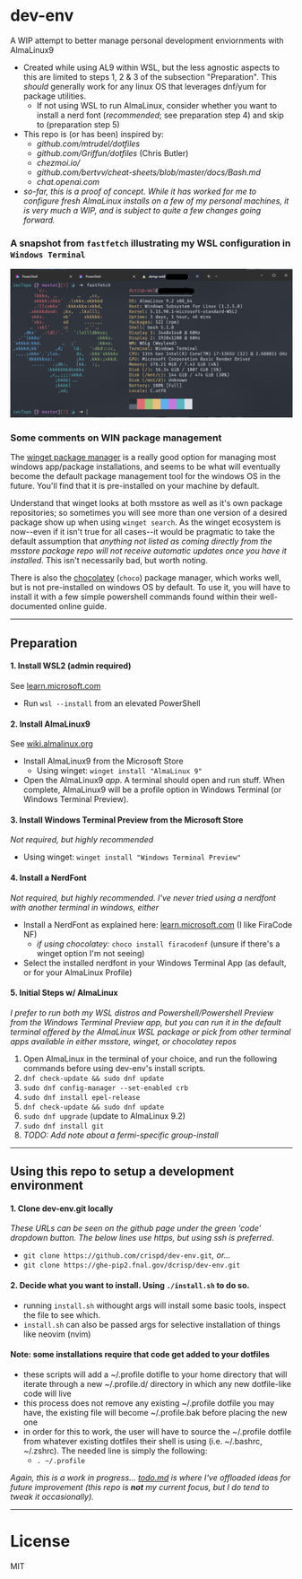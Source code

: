 # dev-env
A WIP attempt to better manage personal development enviornments with AlmaLinux9
- Created while using AL9 within WSL, but the less agnostic aspects to this are limited to steps 1, 2 & 3 of the subsection "Preparation". This *should* generally work for any linux OS that leverages dnf/yum for package utilities.
    - If not using WSL to run AlmaLinux, consider whether you want to install a nerd font (*recommended*; see preparation step 4) and skip to (preparation step 5)
- This repo is (or has been) inspired by:
    - *github.com/mtrudel/dotfiles*
    - *github.com/Griffun/dotfiles* (Chris Butler)
    - *chezmoi.io/*
    - *github.com/bertvv/cheat-sheets/blob/master/docs/Bash.md*
    - *chat.openai.com*
- *so-far, this is a proof of concept. While it has worked for me to configure fresh AlmaLinux installs on a few of my personal machines, it is very much a WIP, and is subject to quite a few changes going forward.*

### A snapshot from `fastfetch` illustrating my WSL configuration in `Windows Terminal`
![fastfetch](assets/almalinux-wsl-fastfetch.png)

### Some comments on WIN package management
The [winget package manager](https://learn.microsoft.com/en-us/windows/package-manager/winget/) is a really good option for managing most windows app/package installations, and seems to be what will eventually become the default package management tool for the windows OS in the future. You'll find that it is pre-installed on your machine by default.

Understand that winget looks at both msstore as well as it's own package repositories; so sometimes you will see more than one version of a desired package show up when using `winget search`. As the winget ecosystem is now--even if it isn't true for all cases--it would be pragmatic to take the default assumption that *anything not listed as coming directly from the msstore package repo will not receive automatic updates once you have it installed*. This isn't necessarily bad, but worth noting.

There is also the [chocolatey](https://community.chocolatey.org/) (`choco`) package manager, which works well, but is not pre-installed on windows OS by default. To use it, you will have to install it with a few simple powershell commands found within their well-documented online guide.

___
## Preparation
#### 1. Install WSL2 (admin required)
See [learn.microsoft.com](https://learn.microsoft.com/en-us/windows/wsl/install)
- Run ```wsl --install``` from an elevated PowerShell
#### 2. Install AlmaLinux9
See [wiki.almalinux.org](https://wiki.almalinux.org/documentation/wsl.html#about-wsl)
- Install AlmaLinux9 from the Microsoft Store
    - Using winget: `winget install "AlmaLinux 9"`
- Open the AlmaLinux9 _app_. A terminal should open and run stuff. When complete, AlmaLinux9 will be a profile option in Windows Terminal (or Windows Terminal Preview).
#### 3. Install Windows Terminal Preview from the Microsoft Store
*Not required, but highly recommended*
- Using winget: `winget install "Windows Terminal Preview"`
#### 4. Install a NerdFont
*Not required, but highly recommended. I've never tried using a nerdfont with another terminal in windows, either*
- Install a NerdFont as explained here: [learn.microsoft.com](https://learn.microsoft.com/en-us/windows/terminal/tutorials/custom-prompt-setup#install-a-nerd-font) (I like FiraCode NF)
  - *if using chocolatey:* `choco install firacodenf` (unsure if there's a winget option I'm not seeing)
- Select the installed nerdfont in your Windows Terminal App (as default, or for your AlmaLinux Profile)
#### 5. Initial Steps w/ AlmaLinux
*I prefer to run both my WSL distros and Powershell/Powershell Preview from the Windows Terminal Preview app, but you can run it in the default terminal offered by the AlmaLinux WSL package or pick from other terminal apps available in either msstore, winget, or chocolatey repos*
1. Open AlmaLinux in the terminal of your choice, and run the following commands before using dev-env's install scripts.
2. ```dnf check-update && sudo dnf update```
3. ```sudo dnf config-manager --set-enabled crb```
4. ```sudo dnf install epel-release```
5. ```dnf check-update && sudo dnf update```
6. ```sudo dnf upgrade``` (update to AlmaLinux 9.2)
7. ```sudo dnf install git```
8. *TODO: Add note about a fermi-specific group-install*

___
## Using this repo to setup a development environment
#### 1. Clone dev-env.git locally
*These URLs can be seen on the github page under the green 'code' dropdown button. The below lines use https, but using ssh is preferred.*
- `git clone https://github.com/crispd/dev-env.git`*, or...*
- `git clone https://ghe-pip2.fnal.gov/dcrisp/dev-env.git`

#### 2. Decide what you want to install. Using `./install.sh` to do so.
 - running `install.sh` withought args will install some basic tools, inspect the file to see which.
 - `install.sh` can also be passed args for selective installation of things like neovim (nvim)

#### **Note: some installations require that code get added to your dotfiles**
- these scripts will add a ~/.profile dotifle to your home directory that will iterate through a new ~/.profile.d/ directory in which any new dotfile-like code will live
- this process does not remove any existing ~/.profile dotfile you may have, the existing file will become ~/.profile.bak before placing the new one
- in order for this to work, the user will have to source the ~/.profile dotfile from whatever existing dotfiles their shell is using (i.e. ~/.bashrc, ~/.zshrc). The needed line is simply the following:
    - `. ~/.profile`

*Again, this is a work in progress... [todo.md](./todo.md) is where I've offloaded ideas for future improvement (this repo is **not** my current focus, but I do tend to tweak it occasionally).* 

___
# License
MIT

